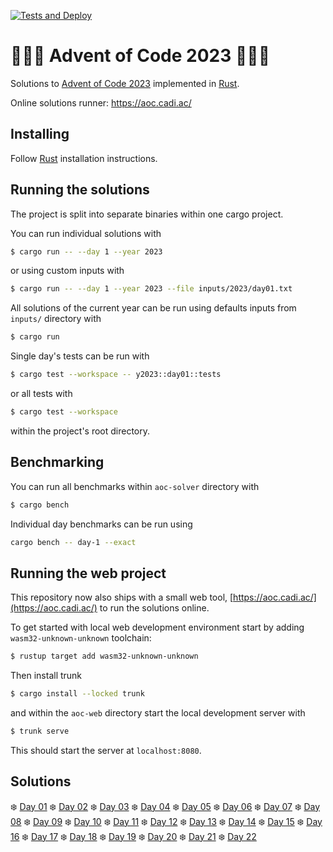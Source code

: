 [![Tests and Deploy](https://github.com/Cadiac/adventofcode/actions/workflows/deploy.yml/badge.svg)](https://github.com/Cadiac/adventofcode/actions/workflows/deploy.yml)

# 🎄🎄🎄 Advent of Code 2023 🎄🎄🎄

Solutions to [Advent of Code 2023](https://adventofcode.com/) implemented in [Rust](https://www.rust-lang.org).

Online solutions runner: https://aoc.cadi.ac/

## Installing

Follow [Rust](https://www.rust-lang.org/en-US/install.html) installation instructions.

## Running the solutions

The project is split into separate binaries within one cargo project.

You can run individual solutions with

```bash
$ cargo run -- --day 1 --year 2023
```

or using custom inputs with

```bash
$ cargo run -- --day 1 --year 2023 --file inputs/2023/day01.txt
```

All solutions of the current year can be run using defaults inputs from `inputs/` directory with

```bash
$ cargo run
```

Single day's tests can be run with

```bash
$ cargo test --workspace -- y2023::day01::tests
```

or all tests with

```bash
$ cargo test --workspace
```

within the project's root directory.

## Benchmarking

You can run all benchmarks within `aoc-solver` directory with

```bash
$ cargo bench
```

Individual day benchmarks can be run using

```bash
cargo bench -- day-1 --exact
```

## Running the web project

This repository now also ships with a small web tool, [https://aoc.cadi.ac/](https://aoc.cadi.ac/) to run the solutions online.

To get started with local web development environment start by adding `wasm32-unknown-unknown` toolchain:

```bash
$ rustup target add wasm32-unknown-unknown
```

Then install trunk

```bash
$ cargo install --locked trunk
```

and within the `aoc-web` directory start the local development server with

```bash
$ trunk serve
```

This should start the server at `localhost:8080`.

## Solutions

❄️ [Day 01](aoc-solver/src/y2023/day01.rs)
❄️ [Day 02](aoc-solver/src/y2023/day02.rs)
❄️ [Day 03](aoc-solver/src/y2023/day03.rs)
❄️ [Day 04](aoc-solver/src/y2023/day04.rs)
❄️ [Day 05](aoc-solver/src/y2023/day05.rs)
❄️ [Day 06](aoc-solver/src/y2023/day06.rs)
❄️ [Day 07](aoc-solver/src/y2023/day07.rs)
❄️ [Day 08](aoc-solver/src/y2023/day08.rs)
❄️ [Day 09](aoc-solver/src/y2023/day09.rs)
❄️ [Day 10](aoc-solver/src/y2023/day10.rs)
❄️ [Day 11](aoc-solver/src/y2023/day11.rs)
❄️ [Day 12](aoc-solver/src/y2023/day12.rs)
❄️ [Day 13](aoc-solver/src/y2023/day13.rs)
❄️ [Day 14](aoc-solver/src/y2023/day14.rs)
❄️ [Day 15](aoc-solver/src/y2023/day15.rs)
❄️ [Day 16](aoc-solver/src/y2023/day16.rs)
❄️ [Day 17](aoc-solver/src/y2023/day17.rs)
❄️ [Day 18](aoc-solver/src/y2023/day18.rs)
❄️ [Day 19](aoc-solver/src/y2023/day19.rs)
❄️ [Day 20](aoc-solver/src/y2023/day20.rs)
❄️ [Day 21](aoc-solver/src/y2023/day21.rs)
❄️ [Day 22](aoc-solver/src/y2023/day22.rs)
